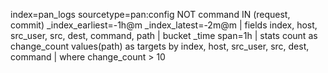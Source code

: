 ﻿index=pan_logs sourcetype=pan:config NOT command IN (request, commit) _index_earliest=-1h@m _index_latest=-2m@m
| fields index, host, src_user, src, dest, command, path
| bucket _time span=1h
| stats count as change_count values(path) as targets by index, host, src_user, src, dest, command
| where change_count > 10